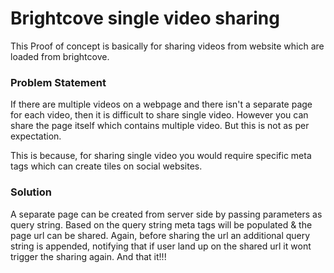 # Brightcove single video sharing
This Proof of concept is basically for sharing videos from website which are loaded from brightcove.

### Problem Statement
If there are multiple videos on a webpage and there isn't a separate page for each video, then it is difficult to share single video. However you can share the page itself which contains multiple video. But this is not as per expectation. 

This is because, for sharing single video you would require specific meta tags which can create tiles on social websites.

### Solution
A separate page can be created from server side by passing parameters as query string. Based on the query string meta tags will be populated & the page url can be shared. Again, before sharing the url an additional query string is appended, notifying that if user land up on the shared url it wont trigger the sharing again. And that it!!!



